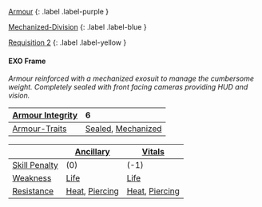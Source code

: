 
[Armour](Game/Armour-List)
{: .label .label-purple }

[Mechanized-Division](Game/Blocks/Mechanized-Division)
{: .label .label-blue }

[Requisition 2](Game/Deployment#Requisition)
{: .label .label-yellow }
#### EXO Frame
*Armour reinforced with a mechanized exosuit to manage the cumbersome weight. Completely sealed with front facing cameras providing HUD and vision.*

| [Armour Integrity](Game/Core/Armour#Armour%20Integrity) | 6 |
| :---- | :---- |
| [Armour-Traits](Game/Core/Armour-Traits) | [Sealed](Game/Core/Armour-Traits#Sealed), [Mechanized](Game/Core/Armour-Traits#Mechanized) |

|  | [Ancillary](Game/Core/Injury#Ancillary) | [Vitals](Game/Core/Injury#Vitals) |
| ---- | ---- | ---- |
| [Skill Penalty](Game/Core/Armour#Skill%20Penalty) | (0) | (-1) |
| [Weakness](Game/Core/Armour#Weakness%20and%20Resistance) | [Life](Game/Core/Injury#Life) | [Life](Game/Core/Injury#Life) |
| [Resistance](Game/Core/Armour#Weakness%20and%20Resistance) | [Heat](Game/Core/Injury#Heat), [Piercing](Game/Core/Injury#Piercing) | [Heat](Game/Core/Injury#Heat), [Piercing](Game/Core/Injury#Piercing) |


